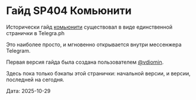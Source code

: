 # Гайд SP404 Комьюнити

Исторически гайд [комьюнити](https://t.me/sp404community) существовал в виде единственной странички в Telegra.ph

Это наиболее просто, и мгновенно открывается внутри мессенжера Telegram.

Первая версия гайда была создана пользователем [@vdiomin](https://t.me/vdiomin).

Здесь пока только бэкапы этой странички: начальной версии, и версии, последней на сегодня.

Дата: 2025-10-29
